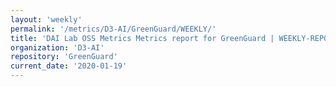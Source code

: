 ```yaml
---
layout: 'weekly'
permalink: '/metrics/D3-AI/GreenGuard/WEEKLY/'
title: 'DAI Lab OSS Metrics Metrics report for GreenGuard | WEEKLY-REPORT-2020-01-19'
organization: 'D3-AI'
repository: 'GreenGuard'
current_date: '2020-01-19'
---
```

